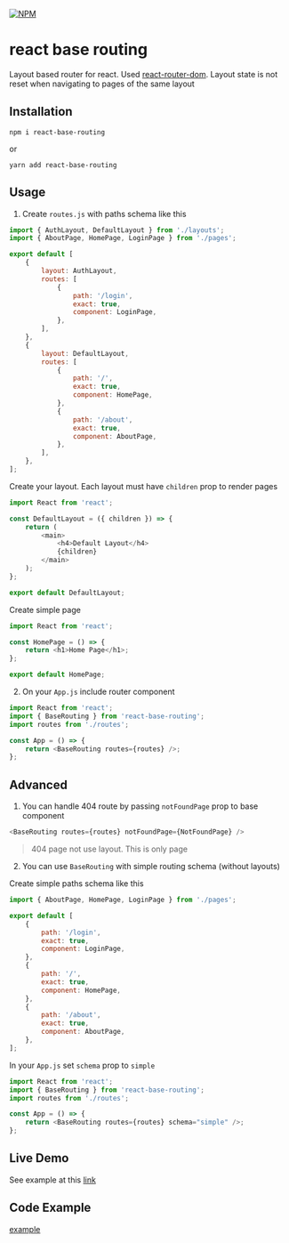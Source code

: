 [![NPM](https://img.shields.io/npm/v/react-base-routing.svg)](https://www.npmjs.com/package/react-base-routing)

# react base routing

Layout based router for react. Used [react-router-dom](https://www.npmjs.com/package/react-router-dom). Layout state is not reset when navigating to pages of the same layout

## Installation

```
npm i react-base-routing
```

or

```
yarn add react-base-routing
```

## Usage

1. Create `routes.js` with paths schema like this

```js
import { AuthLayout, DefaultLayout } from './layouts';
import { AboutPage, HomePage, LoginPage } from './pages';

export default [
    {
        layout: AuthLayout,
        routes: [
            {
                path: '/login',
                exact: true,
                component: LoginPage,
            },
        ],
    },
    {
        layout: DefaultLayout,
        routes: [
            {
                path: '/',
                exact: true,
                component: HomePage,
            },
            {
                path: '/about',
                exact: true,
                component: AboutPage,
            },
        ],
    },
];
```

Create your layout. Each layout must have `children` prop to render pages

```js
import React from 'react';

const DefaultLayout = ({ children }) => {
    return (
        <main>
            <h4>Default Layout</h4>
            {children}
        </main>
    );
};

export default DefaultLayout;
```

Create simple page

```js
import React from 'react';

const HomePage = () => {
    return <h1>Home Page</h1>;
};

export default HomePage;
```

2. On your `App.js` include router component

```js
import React from 'react';
import { BaseRouting } from 'react-base-routing';
import routes from './routes';

const App = () => {
    return <BaseRouting routes={routes} />;
};
```

## Advanced

1. You can handle 404 route by passing `notFoundPage` prop to base component

```js
<BaseRouting routes={routes} notFoundPage={NotFoundPage} />
```

> 404 page not use layout. This is only page

2. You can use `BaseRouting` with simple routing schema (without layouts)

Create simple paths schema like this

```js
import { AboutPage, HomePage, LoginPage } from './pages';

export default [
    {
        path: '/login',
        exact: true,
        component: LoginPage,
    },
    {
        path: '/',
        exact: true,
        component: HomePage,
    },
    {
        path: '/about',
        exact: true,
        component: AboutPage,
    },
];
```

In your `App.js` set `schema` prop to `simple`

```js
import React from 'react';
import { BaseRouting } from 'react-base-routing';
import routes from './routes';

const App = () => {
    return <BaseRouting routes={routes} schema="simple" />;
};
```

## Live Demo

See example at this
[link](https://react-base-routing.vercel.app/)

## Code Example

[example](https://github.com/Aventhor/react-base-routing/tree/master/demo)
